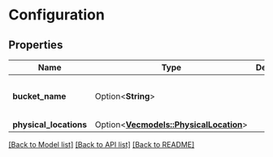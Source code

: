 # Configuration

## Properties

Name | Type | Description | Notes
------------ | ------------- | ------------- | -------------
**bucket_name** | Option<**String**> |  | [optional][default to default-skybucket]
**physical_locations** | Option<[**Vec<models::PhysicalLocation>**](PhysicalLocation.md)> |  | [optional]

[[Back to Model list]](../README.md#documentation-for-models) [[Back to API list]](../README.md#documentation-for-api-endpoints) [[Back to README]](../README.md)


